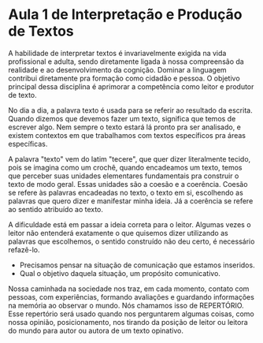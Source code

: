 # Aula 1 de Interpretação e Produção de Textos

A habilidade de interpretar textos é invariavelmente exigida na vida profissional e adulta, sendo diretamente ligada à nossa compreensão da realidade e ao desenvolvimento da cognição. Dominar a linguagem contribui diretamente pra formação como cidadão e pessoa. O objetivo principal dessa disciplina é aprimorar a competência como leitor e produtor de texto.

No dia a dia, a palavra texto é usada para se referir ao resultado da escrita. Quando dizemos que devemos fazer um texto, significa que temos de escrever algo. Nem sempre o texto estará lá pronto pra ser analisado, e existem contextos em que trabalhamos com textos específicos pra áreas específicas.

A palavra "texto" vem do latim "tecere", que quer dizer literalmente tecido, pois se imagina como um crochê, quando encadeamos um texto, temos que perceber suas unidades elementares fundamentais pra construir o texto de modo geral. Essas unidades são a coesão e a coerência. Coesão se refere às palavras encadeadas no texto, o texto em si, escolhendo as palavras que quero dizer e manifestar minha ideia. Já a coerência se refere ao sentido atribuído ao texto.

A dificuldade está em passar a ideia correta para o leitor. Algumas vezes o leitor não entenderá exatamente o que quisemos dizer utilizando as palavras que escolhemos, o sentido construído não deu certo, é necessário refazê-lo.

- Precisamos pensar na situação de comunicação que estamos inseridos.
- Qual o objetivo daquela situação, um propósito comunicativo.

Nossa caminhada na sociedade nos traz, em cada momento, contato com pessoas, com experiências, formando avaliações e guardando informações na memória ao observar o mundo. Nós chamamos isso de REPERTÓRIO. Esse repertório será usado quando nos perguntarem algumas coisas, como nossa opinião, posicionamento, nos tirando da posição de leitor ou leitora do mundo para autor ou autora de um texto opinativo.
